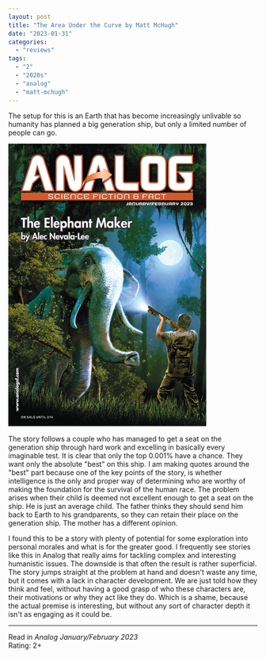 ```yaml
---
layout: post
title: "The Area Under the Curve by Matt McHugh"
date: "2023-01-31"
categories:
  - "reviews"
tags:
  - "2"
  - "2020s"
  - "analog"
  - "matt-mchugh"
---
```


The setup for this is an Earth that has become increasingly unlivable so humanity has planned a big generation ship, but only a limited number of people can go.

![](/assets/images/aff_janfeb2023_400x570.png)

The story follows a couple who has managed to get a seat on the generation ship through hard work and excelling in basically every imaginable test. It is clear that only the top 0.001% have a chance. They want only the absolute "best" on this ship. I am making quotes around the "best" part because one of the key points of the story, is whether intelligence is the only and proper way of determining who are worthy of making the foundation for the survival of the human race. The problem arises when their child is deemed not excellent enough to get a seat on the ship. He is just an average child. The father thinks they should send him back to Earth to his grandparents, so they can retain their place on the generation ship. The mother has a different opinion.

I found this to be a story with plenty of potential for some exploration into personal morales and what is for the greater good. I frequently see stories like this in Analog that really aims for tackling complex and interesting humanistic issues. The downside is that often the result is rather superficial. The story jumps straight at the problem at hand and doesn't waste any time, but it comes with a lack in character development. We are just told how they think and feel, without having a good grasp of who these characters are, their motivations or why they act like they do. Which is a shame, because the actual premise is interesting, but without any sort of character depth it isn't as engaging as it could be.

* * *

Read in _Analog January/February 2023_\
Rating: 2+
